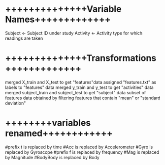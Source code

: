 
# ++++++++++++++Variable Names+++++++++++++
Subject <- Subject ID under study
Activity <- Activity type for which readings are taken

# ++++++++++++++Transformations+++++++++++++
merged X_train and X_test to get "features"data
assigned "features.txt" as labels to "features" data 
merged y_train and y_test to get "activities" data
merged subject_train and subject_test to get "subject" data
subset of features data obtained by filtering features that contain "mean" or "standard deviation"


# ++++++++variables renamed++++++++++++
#prefix t is replaced by time
#Acc is replaced by Accelerometer
#Gyro is replaced by Gyroscope
#prefix f is replaced by frequency
#Mag is replaced by Magnitude
#BodyBody is replaced by Body
